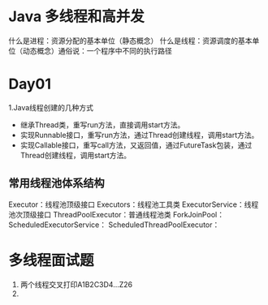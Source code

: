 # Java 多线程和高并发
什么是进程：资源分配的基本单位（静态概念）
什么是线程：资源调度的基本单位（动态概念）通俗说：一个程序中不同的执行路径

# Day01
1.Java线程创建的几种方式 
- 继承Thread类，重写run方法，直接调用start方法。
- 实现Runnable接口，重写run方法，通过Thread创建线程，调用start方法。
- 实现Callable接口，重写call方法，又返回值，通过FutureTask包装，通过Thread创建线程，调用start方法。

## 常用线程池体系结构
Executor：线程池顶级接口
Executors：线程池工具类
ExecutorService：线程池次顶级接口
ThreadPoolExecutor：普通线程池类
ForkJoinPool：
ScheduledExecutorService：
ScheduledThreadPoolExecutor：
# 多线程面试题
1. 两个线程交叉打印A1B2C3D4...Z26
2. 
